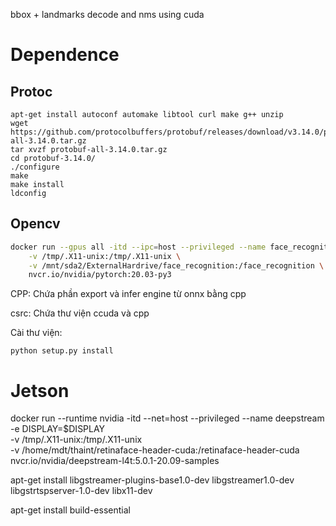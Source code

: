 bbox + landmarks decode and nms using cuda

# Dependence

## Protoc
```
apt-get install autoconf automake libtool curl make g++ unzip
wget https://github.com/protocolbuffers/protobuf/releases/download/v3.14.0/protobuf-all-3.14.0.tar.gz
tar xvzf protobuf-all-3.14.0.tar.gz
cd protobuf-3.14.0/
./configure
make
make install
ldconfig
```

## Opencv

```bash
docker run --gpus all -itd --ipc=host --privileged --name face_recognition -e DISPLAY=$DISPLAY \
    -v /tmp/.X11-unix:/tmp/.X11-unix \
    -v /mnt/sda2/ExternalHardrive/face_recognition:/face_recognition \                
    nvcr.io/nvidia/pytorch:20.03-py3
```

CPP: Chứa phần export và infer engine từ onnx bằng cpp

csrc: Chứa thư viện ccuda và cpp

Cài thư viện:
```
python setup.py install
```

# Jetson

docker run --runtime nvidia -itd --net=host --privileged --name deepstream -e DISPLAY=$DISPLAY \
    -v /tmp/.X11-unix:/tmp/.X11-unix \
    -v /home/mdt/thaint/retinaface-header-cuda:/retinaface-header-cuda \
    nvcr.io/nvidia/deepstream-l4t:5.0.1-20.09-samples

apt-get install libgstreamer-plugins-base1.0-dev libgstreamer1.0-dev \
   libgstrtspserver-1.0-dev libx11-dev

apt-get install build-essential